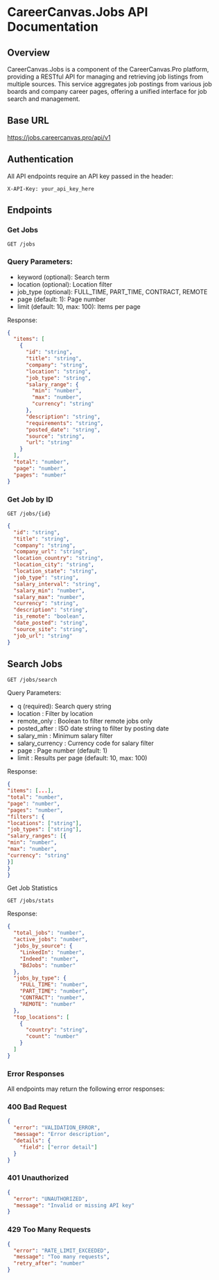 # CareerCanvas.Jobs API Documentation

## Overview

CareerCanvas.Jobs is a component of the CareerCanvas.Pro platform, providing a RESTful API for managing and retrieving job listings from multiple sources. This service aggregates job postings from various job boards and company career pages, offering a unified interface for job search and management.

## Base URL

https://jobs.careercanvas.pro/api/v1

## Authentication

All API endpoints require an API key passed in the header:

```plaintext
X-API-Key: your_api_key_here
```

## Endpoints

### Get Jobs

```http
GET /jobs
```

### Query Parameters:

- keyword (optional): Search term
- location (optional): Location filter
- job_type (optional): FULL_TIME, PART_TIME, CONTRACT, REMOTE
- page (default: 1): Page number
- limit (default: 10, max: 100): Items per page

Response:

```json
{
  "items": [
    {
      "id": "string",
      "title": "string",
      "company": "string",
      "location": "string",
      "job_type": "string",
      "salary_range": {
        "min": "number",
        "max": "number",
        "currency": "string"
      },
      "description": "string",
      "requirements": "string",
      "posted_date": "string",
      "source": "string",
      "url": "string"
    }
  ],
  "total": "number",
  "page": "number",
  "pages": "number"
}
```

### Get Job by ID

```http
GET /jobs/{id}
```

```json
{
  "id": "string",
  "title": "string",
  "company": "string",
  "company_url": "string",
  "location_country": "string",
  "location_city": "string",
  "location_state": "string",
  "job_type": "string",
  "salary_interval": "string",
  "salary_min": "number",
  "salary_max": "number",
  "currency": "string",
  "description": "string",
  "is_remote": "boolean",
  "date_posted": "string",
  "source_site": "string",
  "job_url": "string"
}
```

## Search Jobs

```http
GET /jobs/search
```

Query Parameters:

- q (required): Search query string
- location : Filter by location
- remote_only : Boolean to filter remote jobs only
- posted_after : ISO date string to filter by posting date
- salary_min : Minimum salary filter
- salary_currency : Currency code for salary filter
- page : Page number (default: 1)
- limit : Results per page (default: 10, max: 100)

Response:

```json
{
"items": [...],
"total": "number",
"page": "number",
"pages": "number",
"filters": {
"locations": ["string"],
"job_types": ["string"],
"salary_ranges": [{
"min": "number",
"max": "number",
"currency": "string"
}]
}
}
```

Get Job Statistics

```http
GET /jobs/stats
```

Response:

```json
{
  "total_jobs": "number",
  "active_jobs": "number",
  "jobs_by_source": {
    "LinkedIn": "number",
    "Indeed": "number",
    "BdJobs": "number"
  },
  "jobs_by_type": {
    "FULL_TIME": "number",
    "PART_TIME": "number",
    "CONTRACT": "number",
    "REMOTE": "number"
  },
  "top_locations": [
    {
      "country": "string",
      "count": "number"
    }
  ]
}
```

### Error Responses

All endpoints may return the following error responses:

### 400 Bad Request

```json
{
  "error": "VALIDATION_ERROR",
  "message": "Error description",
  "details": {
    "field": ["error detail"]
  }
}
```

### 401 Unauthorized

```json
{
  "error": "UNAUTHORIZED",
  "message": "Invalid or missing API key"
}
```

### 429 Too Many Requests

```json
{
  "error": "RATE_LIMIT_EXCEEDED",
  "message": "Too many requests",
  "retry_after": "number"
}
```
